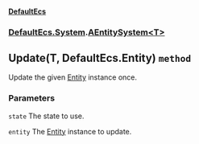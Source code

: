 #### [DefaultEcs](./DefaultEcs.md 'DefaultEcs')
### [DefaultEcs.System](./DefaultEcs.md#DefaultEcs-System 'DefaultEcs.System').[AEntitySystem&lt;T&gt;](./DefaultEcs-System-AEntitySystem-T-.md 'DefaultEcs.System.AEntitySystem&lt;T&gt;')
## Update(T, DefaultEcs.Entity) `method`
Update the given [Entity](./DefaultEcs-Entity.md 'DefaultEcs.Entity') instance once.
### Parameters

<a name='DefaultEcs-System-AEntitySystem-T--Update(T-_DefaultEcs-Entity)-state'></a>
`state`
The state to use.

<a name='DefaultEcs-System-AEntitySystem-T--Update(T-_DefaultEcs-Entity)-entity'></a>
`entity`
The [Entity](./DefaultEcs-Entity.md 'DefaultEcs.Entity') instance to update.

